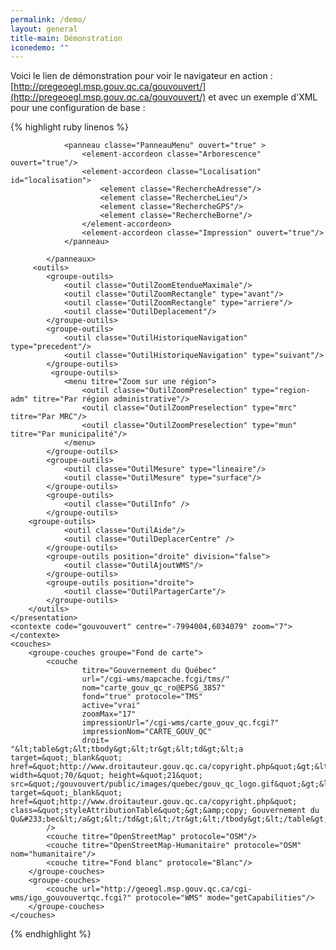 ```yaml
---
permalink: /demo/
layout: general
title-main: Démonstration
iconedemo: ""
---
```


Voici le lien de démonstration pour voir le navigateur en action : [http://pregeoegl.msp.gouv.qc.ca/gouvouvert/](http://pregeoegl.msp.gouv.qc.ca/gouvouvert/)  et avec un exemple d'XML pour une configuration de base :

{% highlight ruby linenos %}
<navigateur authentification="false" 
            titre="I.G.O. - Données ouvertes - Gouvernement du Québec"
            baseUri="/gouvouvert/public/" 
            serviceUri="../services/" 
            apiUri="../api/" 
            libUri="../librairie/">
    <presentation>
           <panneaux>
                <panneau classe="PanneauCarte" titre="" />
                 <panneau id="InfoPanneau" classe="PanneauInfo" />
                 <panneau classe="PanneauEntete" image="images/bandeau/bandeau_donnees_ouv_goloc.png"/>

                <panneau classe="PanneauMenu" ouvert="true" >
                    <element-accordeon classe="Arborescence" ouvert="true"/>
                    <element-accordeon classe="Localisation" id="localisation">
                        <element classe="RechercheAdresse"/>
                        <element classe="RechercheLieu"/>
                        <element classe="RechercheGPS"/>
                        <element classe="RechercheBorne"/>
                    </element-accordeon>
                    <element-accordeon classe="Impression" ouvert="true"/>
                </panneau>

            </panneaux>
         <outils>
            <groupe-outils>
                <outil classe="OutilZoomEtendueMaximale"/>
                <outil classe="OutilZoomRectangle" type="avant"/>
                <outil classe="OutilZoomRectangle" type="arriere"/>
                <outil classe="OutilDeplacement"/>
            </groupe-outils>
            <groupe-outils>
                <outil classe="OutilHistoriqueNavigation" type="precedent"/>
                <outil classe="OutilHistoriqueNavigation" type="suivant"/>
            </groupe-outils>
             <groupe-outils>
                <menu titre="Zoom sur une région">
                    <outil classe="OutilZoomPreselection" type="region-adm" titre="Par région administrative"/>
                    <outil classe="OutilZoomPreselection" type="mrc" titre="Par MRC"/>
                    <outil classe="OutilZoomPreselection" type="mun" titre="Par municipalité"/>
                </menu>
            </groupe-outils>
            <groupe-outils>
                <outil classe="OutilMesure" type="lineaire"/>
                <outil classe="OutilMesure" type="surface"/>
            </groupe-outils>
            <groupe-outils>
                <outil classe="OutilInfo" />
            </groupe-outils>
	    <groupe-outils>
                <outil classe="OutilAide"/>
                <outil classe="OutilDeplacerCentre" />
            </groupe-outils>
            <groupe-outils position="droite" division="false">
                <outil classe="OutilAjoutWMS"/>
            </groupe-outils>
            <groupe-outils position="droite">
                <outil classe="OutilPartagerCarte"/>
            </groupe-outils>
        </outils>
    </presentation>
    <contexte code="gouvouvert" centre="-7994004,6034079" zoom="7"></contexte>
    <couches>
        <groupe-couches groupe="Fond de carte">
            <couche  
                    titre="Gouvernement du Québec" 
                    url="/cgi-wms/mapcache.fcgi/tms/" 
                    nom="carte_gouv_qc_ro@EPSG_3857" 
                    fond="true" protocole="TMS" 
                    active="vrai"
                    zoomMax="17"
                    impressionUrl="/cgi-wms/carte_gouv_qc.fcgi?" 
                    impressionNom="CARTE_GOUV_QC" 
                    droit= "&lt;table&gt;&lt;tbody&gt;&lt;tr&gt;&lt;td&gt;&lt;a target=&quot;_blank&quot; href=&quot;http://www.droitauteur.gouv.qc.ca/copyright.php&quot;&gt;&lt;img width=&quot;70/&quot; height=&quot;21&quot; src=&quot;/gouvouvert/public/images/quebec/gouv_qc_logo.gif&quot;&gt;&lt;/a&gt;&lt;/td&gt;&lt;td&gt;&lt;a target=&quot;_blank&quot; href=&quot;http://www.droitauteur.gouv.qc.ca/copyright.php&quot; class=&quot;styleAttributionTable&quot;&gt;&amp;copy; Gouvernement du Qu&#233;bec&lt;/a&gt;&lt;/td&gt;&lt;/tr&gt;&lt;/tbody&gt;&lt;/table&gt;"
            /> 
            <couche titre="OpenStreetMap" protocole="OSM"/>
            <couche titre="OpenStreetMap-Humanitaire" protocole="OSM" nom="humanitaire"/> 
            <couche titre="Fond blanc" protocole="Blanc"/>  
        </groupe-couches>
        <groupe-couches>
            <couche url="http://geoegl.msp.gouv.qc.ca/cgi-wms/igo_gouvouvertqc.fcgi?" protocole="WMS" mode="getCapabilities"/>
        </groupe-couches>
    </couches>

</navigateur>
{% endhighlight %}
 

